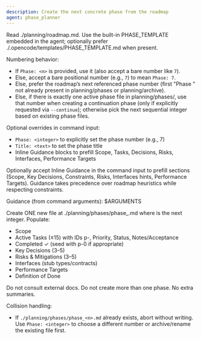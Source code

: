 ```yaml
---
description: Create the next concrete phase from the roadmap
agent: phase_planner
---
```


Read ./planning/roadmap.md. Use the built-in PHASE_TEMPLATE embedded in the agent; optionally prefer ./.opencode/templates/PHASE_TEMPLATE.md when present.

Numbering behavior:
- If `Phase: <n>` is provided, use it (also accept a bare number like `7`).
- Else, accept a bare positional number (e.g., `7`) to mean `Phase: 7`.
- Else, prefer the roadmap’s next referenced phase number (first "Phase <n>" not already present in planning/phases or planning/archive).
- Else, if there is exactly one active phase file in planning/phases/, use that number when creating a continuation phase (only if explicitly requested via `--continue`); otherwise pick the next sequential integer based on existing phase files.

Optional overrides in command input:
- `Phase: <integer>` to explicitly set the phase number (e.g., 7)
- `Title: <text>` to set the phase title
- Inline Guidance blocks to prefill Scope, Tasks, Decisions, Risks, Interfaces, Performance Targets

Optionally accept Inline Guidance in the command input to prefill sections (Scope, Key Decisions, Constraints, Risks, Interfaces hints, Performance Targets). Guidance takes precedence over roadmap heuristics while respecting constraints.

Guidance (from command arguments):
$ARGUMENTS

Create ONE new file at ./planning/phases/phase\_<n>.md where <n> is the next integer.
Populate:

- Scope
- Active Tasks (≤15) with IDs p<n>-<seq>, Priority, Status, Notes/Acceptance
- Completed ✓ (seed with p<n>-0 if appropriate)
- Key Decisions (3–5)
- Risks & Mitigations (3–5)
- Interfaces (stub types/contracts)
- Performance Targets
- Definition of Done

Do not consult external docs. Do not create more than one phase. No extra summaries.

Collision handling:
- If `./planning/phases/phase_<n>.md` already exists, abort without writing. Use `Phase: <integer>` to choose a different number or archive/rename the existing file first.
